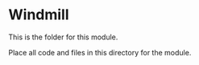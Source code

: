 # Windmill
This is the folder for this module.

Place all code and files in this directory for the module.